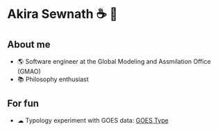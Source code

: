 # Akira Sewnath ☕ 🌲

## About me

- 🌎 Software engineer at the Global Modeling and Assmilation Office (GMAO)
- 📚 Philosophy enthusiast

## For fun
- ☁ Typology experiment with GOES data: [GOES Type](https://asewnath.github.io/goes_type/)

<!--
**asewnath/asewnath** is a ✨ _special_ ✨ repository because its `README.md` (this file) appears on your GitHub profile.

Here are some ideas to get you started:

- 🔭 I’m currently working on ...
- 🌱 I’m currently learning ...
- 👯 I’m looking to collaborate on ...
- 🤔 I’m looking for help with ...
- 💬 Ask me about ...
- 📫 How to reach me: ...
- 😄 Pronouns: ...
- ⚡ Fun fact: ...
-->
